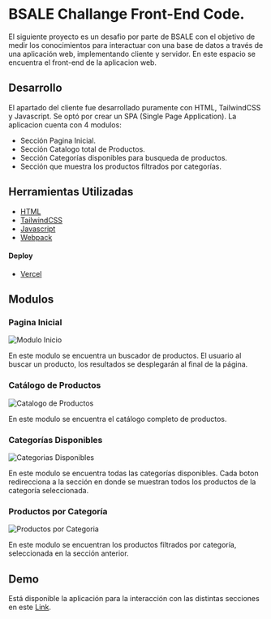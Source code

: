 
# BSALE Challange Front-End Code.

El siguiente proyecto es un desafio por parte de BSALE con el objetivo de medir los conocimientos para interactuar con una base de datos a través de una aplicación web, implementando cliente y servidor.
En este espacio se encuentra el front-end de la aplicacion web.


## Desarrollo

El apartado del cliente fue desarrollado puramente con HTML, TailwindCSS y Javascript. Se optó por crear un SPA (Single Page Application).
La aplicacion cuenta con 4 modulos:

- Sección Pagina Inicial.
- Sección Catalogo total de Productos.
- Sección Categorías disponibles para busqueda de productos.
- Sección que muestra los productos filtrados por categorías.


## Herramientas Utilizadas

 - [HTML](https://html.com/)
 - [TailwindCSS](https://tailwindcss.com/)
 - [Javascript](https://www.javascript.com/)
 - [Webpack](https://webpack.js.org/)

#### Deploy

 - [Vercel](https://vercel.com/)
## Modulos

### Pagina Inicial

![Modulo Inicio](https://jparancibialinker.nimbusweb.me/box/attachment/7907458/0s8vo3g1gifxpvqtaqcc/2zkTMsdLPhgYW83p/screenshot-bsale-challange-frontend.vercel.app-2022.11.13-11_56_47.png)

En este modulo se encuentra un buscador de productos. El usuario al buscar un producto, los resultados se desplegarán al final de la página.

### Catálogo de Productos

![Catalogo de Productos](https://jparancibialinker.nimbusweb.me/box/attachment/7907470/29vlsinasy1vrko10qhr/xCEczJeVTXqyQruq/screenshot-bsale-challange-frontend.vercel.app-2022.11.13-12_05_08.png)

En este modulo se encuentra el catálogo completo de productos.

### Categorías Disponibles

![Categorias Disponibles](https://jparancibialinker.nimbusweb.me/box/attachment/7907472/hcrxltyzrx716pt9aq4t/IbRCps1BFwZlLWuh/screenshot-bsale-challange-frontend.vercel.app-2022.11.13-12_07_19.png)

En este modulo se encuentra todas las categorías disponibles. Cada boton redirecciona a la sección en donde se muestran todos los productos de la categoría seleccionada.

### Productos por Categoría

![Productos por Categoria](https://jparancibialinker.nimbusweb.me/box/attachment/7907475/ivrqs85ptb6emzrnsvr3/TuxgxyRILbM6qii2/screenshot-bsale-challange-frontend.vercel.app-2022.11.13-12_09_23.png)

En este modulo se encuentran los productos filtrados por categoría, seleccionada en la sección anterior.


## Demo

Está disponible la aplicación para la interacción con las distintas secciones en este [Link](https://bsale-challange-frontend.vercel.app/).

